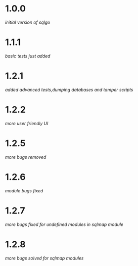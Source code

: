 # 1.0.0
*initial version of sqlgo*
# 1.1.1
*basic tests just added*
# 1.2.1
*added advanced tests,dumping databases and tamper scripts*
# 1.2.2
*more user friendly UI*
# 1.2.5
*more bugs removed*
# 1.2.6
*module bugs fixed*
# 1.2.7
*more bugs fixed for undefined modules in sqlmap module*
# 1.2.8
*more bugs solved for sqlmap modules*